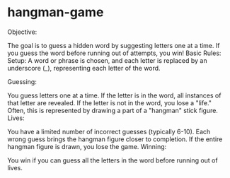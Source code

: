 # hangman-game
Objective:

The goal is to guess a hidden word by suggesting letters one at a time.
If you guess the word before running out of attempts, you win!
Basic Rules:
Setup: A word or phrase is chosen, and each letter is replaced by an underscore (_), representing each letter of the word.

Guessing:

You guess letters one at a time.
If the letter is in the word, all instances of that letter are revealed.
If the letter is not in the word, you lose a "life." Often, this is represented by drawing a part of a "hangman" stick figure.
Lives:

You have a limited number of incorrect guesses (typically 6-10). Each wrong guess brings the hangman figure closer to completion.
If the entire hangman figure is drawn, you lose the game.
Winning:

You win if you can guess all the letters in the word before running out of lives.
